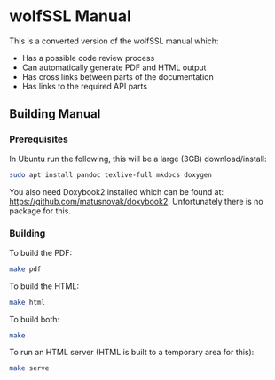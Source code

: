 # wolfSSL Manual

This is a converted version of the wolfSSL manual which:

* Has a possible code review process
* Can automatically generate PDF and HTML output
* Has cross links between parts of the documentation
* Has links to the required API parts

## Building Manual

### Prerequisites

In Ubuntu run the following, this will be a large (3GB) download/install:

```sh
sudo apt install pandoc texlive-full mkdocs doxygen
```

You also need Doxybook2 installed which can be found at: <https://github.com/matusnovak/doxybook2>. Unfortunately there is no package for this.

### Building

To build the PDF:

```sh
make pdf
```

To build the HTML:

```sh
make html
```

To build both:

```sh
make
```

To run an HTML server (HTML is built to a temporary area for this):

```sh
make serve
```
